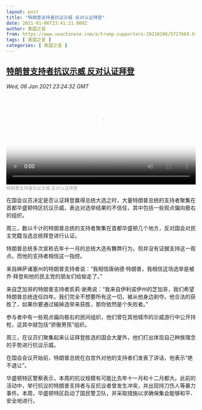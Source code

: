 ```yaml
---
layout: post
title: "特朗普支持者抗议示威 反对认证拜登"
date: 2021-01-06T23:41:21.000Z
author: 美国之音
from: https://www.voachinese.com/a/trump-supporters-20210106/5727669.html
tags: [ 美国之音 ]
categories: [ 美国之音 ]
---
```

<!--1609976481000-->
[特朗普支持者抗议示威 反对认证拜登](https://www.voachinese.com/a/trump-supporters-20210106/5727669.html)
------

<div>
<div><i>Wed, 06 Jan 2021 23:24:32 GMT</i></div><video poster="https://images.weserv.nl?url=gdb.voanews.com/18d2cd44-44b1-47c1-9159-7028266bc7d7_tv_r1_s_w900.jpg" src="https://av.voanews.com/Videoroot/Pangeavideo/2021/01/1/18/18d2cd44-44b1-47c1-9159-7028266bc7d7_240p.mp4" style="width:100%" controls></video><div><small style="color: #999;">特朗普支持者抗议示威 反对认证拜登</small></div><p>在国会议员决定是否认证拜登赢得总统大选之时，大量特朗普总统的支持者聚集在首都华盛顿特区抗议示威，表达对选举结果的不信任，其中包括一些观点偏向极右的组织。</p><p>周三，数以千计的特朗普总统的支持者聚集在首都华盛顿几个地方，反对国会对民主党籍当选总统拜登进行认证。</p><p>特朗普总统多次宣称去年十一月的总统大选有舞弊行为，但并没有证据支持这一观点。而他的支持者相信这一指控。</p><p>来自麻萨诸塞州的特朗普支持者说：“我相信唐纳德·特朗普，我相信这场选举是被乔·拜登和他的民主党的朋友们给偷走了。”</p><p>来自芝加哥的特朗普支持者凯莉·谢弗说：“我来自伊利诺伊州的芝加哥，我们希望特朗普总统连任四年。我们完全不想要所有这一切，被从他身边剥夺。他合法的获胜了，如果你要通过输掉选举来获胜，那你依然是个失败者。”</p><p>参与者中有一些观点偏向极右的民间组织，他们曾在其他城市的示威游行中公开持枪，这其中就包括“骄傲男孩”组织。</p><p>周三，在议员们聚集起来认证拜登胜选的国会大厦外，他们打出体现自己种族理念的手势进行抗议示威。</p><p>在国会会议开始前，特朗普总统在白宫外对他的支持者们发表了讲话，他表示“绝不退让”。</p><p>华盛顿特区警察表示，本周的抗议规模有可能比去年十一月和十二月都大。此前的活动中，举行抗议的特朗普支持者与反抗议者曾发生冲突，并出现持刀伤人等暴力事件。本周，华盛顿特区启动了国民警卫队，并采取措施以求确保集会能够和平、安全地进行。</p>
</div>
